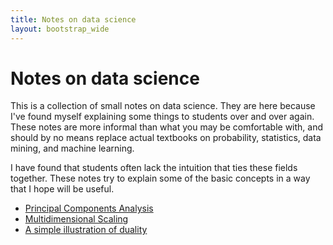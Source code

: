 ```yaml
---
title: Notes on data science
layout: bootstrap_wide
---
```


# Notes on data science

This is a collection of small notes on data science. They are here
because I've found myself explaining some things to students over and
over again. These notes are more informal than what you may be
comfortable with, and should by no means replace actual textbooks on
probability, statistics, data mining, and machine learning.

I have found that students often lack the intuition that ties these
fields together. These notes try to explain some of the basic concepts
in a way that I hope will be useful.

* [Principal Components Analysis](pca.html)
* [Multidimensional Scaling](mds.html)
* [A simple illustration of duality](duality.html)
